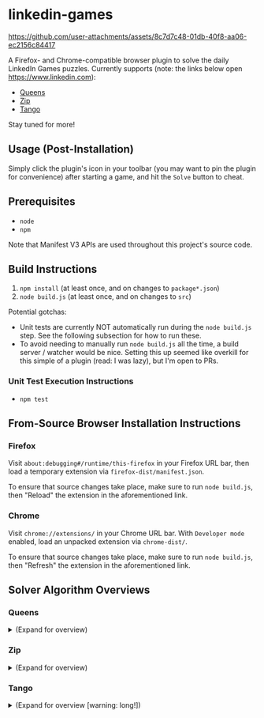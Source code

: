 # linkedin-games

https://github.com/user-attachments/assets/8c7d7c48-01db-40f8-aa06-ec2156c84417

A Firefox- and Chrome-compatible browser plugin to solve the daily LinkedIn Games puzzles. Currently supports (note: the links below open https://www.linkedin.com):

- [Queens](https://www.linkedin.com/games/queens/)
- [Zip](https://www.linkedin.com/games/zip/)
- [Tango](https://www.linkedin.com/games/tango/)

Stay tuned for more!

## Usage (Post-Installation)

Simply click the plugin's icon in your toolbar (you may want to pin the plugin for convenience) after starting a game, and hit the `Solve` button to cheat.

## Prerequisites

- `node`
- `npm`

Note that Manifest V3 APIs are used throughout this project's source code.

## Build Instructions

1. `npm install` (at least once, and on changes to `package*.json`)
2. `node build.js` (at least once, and on changes to `src`)

Potential gotchas:

- Unit tests are currently NOT automatically run during the `node build.js` step. See the following subsection for how to run these.
- To avoid needing to manually run `node build.js` all the time, a build server / watcher would be nice. Setting this up seemed like overkill for this simple of a plugin (read: I was lazy), but I'm open to PRs.

### Unit Test Execution Instructions

- `npm test`

## From-Source Browser Installation Instructions

### Firefox

Visit `about:debugging#/runtime/this-firefox` in your Firefox URL bar, then load a temporary extension via `firefox-dist/manifest.json`.

To ensure that source changes take place, make sure to run `node build.js`, then "Reload" the extension in the aforementioned link.

### Chrome

Visit `chrome://extensions/` in your Chrome URL bar. With `Developer mode` enabled, load an unpacked extension via `chrome-dist/`.

To ensure that source changes take place, make sure to run `node build.js`, then "Refresh" the extension in the aforementioned link.

## Solver Algorithm Overviews

### Queens

<details><summary>(Expand for overview)</summary>

The Queens solver uses a comically simple recursive, short-circuiting backtracking algorithm.

```
# Source code sorts by ascending order of cell count, but any order works.
colors := [color1, color2, ..., colorN]
placements := []
backtrack(0, placements)
# By this point, placements contains the desired result.

function backtrack(depth, colors, placements):
  if depth = boardLength:
    return True
  currentColor := colors[depth]
  for cell in currentColor's cells:
    if cell can be marked as a queen:
      mark cell and invalidate row/col/locale
      placements.push(cell)
      shortCircuit := backtrack(depth + 1, placements)
      unmark cell and restore row/col/locale
      if shortCircuit:
        return True
      else:
        placements.pop()
```

Some notes on how we determine queen placement validity:

- With color choice being one-to-one with recursion depth, we do not have to explicitly track color validity.
- The bookkeeping to track row/column validity is trivially handled via boolean array(s) or bitfields.
- For tracking locale validity (i.e. ensuring that all neighboring cells of a placed queen are marked as invalid), notice that row/column validity already handles everything but diagonal neighbors.
Thus, we simply tack on a per-cell counter that identifies how many already-placed queens diagonally touch this cell.
Any counter is at most 2, as in the following example:

```
. . . . . . . . .
. . 0 0 0 0 0 . .
. . 1 0 1 0 0 . .
. . 0 * 0 0 0 . .
. . 1 0 2 0 1 . .
. . 0 0 0 * 0 . .
. . 0 0 1 0 1 . .
. . . . . . . . .
```

</details>

### Zip

<details><summary>(Expand for overview)</summary>

The Zip solver uses the exact same baseline algorithm as the one for Queens: try exploring in a depth-first manner while abiding by constraints all constraints and backtracking as needed, and short-circuit return whenever we achieve the required depth.

The only noteworthy mention here is a cell degree based *path pruning* strategy atop the *explicit rules* (which are themselves few and really only forbid wall- or self-crossing paths).
See the doc comments for `ZipGrid#canVisitUp` in [solver.js](./src/main/js/zip/solver.js) for a detailed explanation of the pruning strategy.

</details>

### Tango

<details><summary>(Expand for overview [warning: long!])</summary>

Backtracking trivially solves Tango, too--but brute-forcing isn't very satisfying, and we've already done it twice.
Given that LinkedIn promises the following:

- Each puzzle has **one right answer** and can be solved via deduction (you should **never have to make a guess**)

, we implement something more elegant.

#### `consolidateLine()`

Though LinkedIn's definition of a "guess" is not formally specified, we'll assume that we have following guarantee:

- **Invariant A:** For any provided puzzle with $`N`$ blank cells, there exists a sequence of moves $`[m_1, m_2, ..., m_N]`$ that solves the puzzle where each $`m_i`$ indicates the finalizing of some blank cell; furthermore, we can confidently make each $`m_i`$ at least as early as every $`m_{j>i}`$.

This at least gets us started toward a guess-free algorithm: iterate over every blank cell, check if we can confidently mark it, do so if we can, and repeat until no blank cells remain.
But this strategy wastes work; in the early stages of solving a puzzle, most blank cells cannot be marked, and we're checking all of them.
Furthermore, it's quite unbounded as to what the "check if we can confidently mark a blank cell" entails.

It's hard to proceed any further from here without additional assumptions.\*
However, official Tango puzzles seem to always have a stronger guarantee than the one we mentioned:

- **Invariant B:** In addition to Invariant A holding true, every $`m_i`$ can be made at the appropriate time by simply considering either the row or the column that contains it.

_\* Invariant B may always be provably true given Invariant A._
_If this is the case, then Invariant B is just a logical conclusion, not an additional assumption._
_Unfortunately, I lack the mathematical finesse to prove this relationship myself--any takers will be greatly welcome!._

If we assume that Invariant B is true, a far more practical strategy becomes possible.

**Observation:** If we treat all "lines" (rows and columns) in a vacuumn, a blank cell in a line can be deduced _only if_ there is at least one other cell in the line.

This can be proven via contradiction: a line must have exactly one solution; if a line is blank, then both the intended solution and its complement (i.e. flip every Sun/Moon) will satisfy any equality/inequality constraints and the "no-triply-consecutive" requirement.

**Observation:** If a cell isn't currently solvable, then it definitely remains unsolvable unless either its containing row its containing column column receives an update.

#### Our Algorithm

Let's assume that we have a `consolidateLine(line)` method that accepts a line, marks every cell that can confidently be marked (including cells that can be marked given previous marks made in `consolidateLine`), then returns the changelist of cells.
The following algorithm provably solves an Invariant B type Tango grid while limiting the number of explored blank cells to only reasonable candidates (note: false positives are still very much possible):

```
lineQueue := [] # duplicate-free queue
for each mark-containing line (markedLine):
  lineQueue.offer(markedLine)

while lineQueue is not empty:
  line := lineQueue.poll()
  newMarkedCells := consolidateLine(line)
  for cell in newMarkedCells:
    perp := orthogonal to line that intersects at cell
    lineQueue.offer(perp)
```

Much better!
But how does one actually implement `consolidateLine`?
Well, one way to do it is exactly how most humans play the game: check for the presence of situations that generate guaranteed marks, and apply those marks.
Many such patterns are obvious (e.g. two consecutives of a mark imply the next is the other, or one mark touching an (in)equality determines its counterpart).
Some are quite cryptic (one that I have yet to see utilized in an official puzzle is how if the middle two cells of a line are connected by an equals, and one border cell is marked, then the other must have the other mark).

The logic in [tango/line.js](./src/main/js/tango/line.js) does this.
It has been validated against all possible line arrangements alongside a brute-force backtracker.

#### Theoretically Optimal Algorithm

Astute readers may notice that if we're going by known patterns anyway, why not just maintain a lookup table of every possible line status that has a solution?

There are `68697` incomplete lines such that least one move can be confidently made in the line.
By exploiting symmetry and operating on bits, we could very easily bring the size of the lookup table to hundreds of kilobytes, and with some additional optimizations very possibly into the tens of kilobytes.
That's pretty small in some environments, but large enough to be out of the question for a simple browser extension that strives to be lightweight.

We don't necessarily have to throw everything away, however.
It turns out that there are only `1306` line combinations that both could eventually hope to bring about any solution, yet are completely _inconclusive_ in their current state.
A table seeded with these values could supplement our current algorithm to completely prevent enqueuing lines from which we're currently going to learn nothing.
We have chosen not to implement this since the check happens rather quickly anyway, but it does add a noteworthy elegance.

</details>
